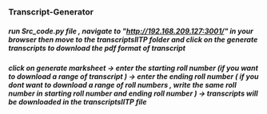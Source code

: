### Transcript-Generator
##### run Src_code.py file , navigate to "http://192.168.209.127:3001/" in your browser then move to the transcriptsIITP folder and click on the generate transcripts to download the pdf format of transcript
##### click on generate marksheet -> enter the starting roll number (if you want to download a range of transcript ) -> enter the ending roll number ( if you dont want to download a range of roll numbers , write the  same roll number in starting roll number and ending roll number ) ->  transcripts will be downloaded in the transcriptsIITP file

